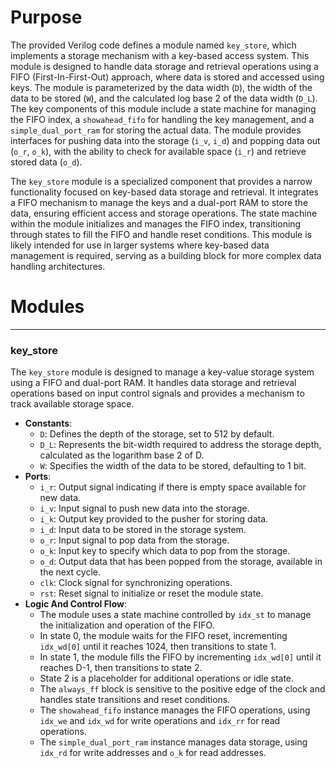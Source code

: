 # Purpose
The provided Verilog code defines a module named `key_store`, which implements a storage mechanism with a key-based access system. This module is designed to handle data storage and retrieval operations using a FIFO (First-In-First-Out) approach, where data is stored and accessed using keys. The module is parameterized by the data width (`D`), the width of the data to be stored (`W`), and the calculated log base 2 of the data width (`D_L`). The key components of this module include a state machine for managing the FIFO index, a `showahead_fifo` for handling the key management, and a `simple_dual_port_ram` for storing the actual data. The module provides interfaces for pushing data into the storage (`i_v`, `i_d`) and popping data out (`o_r`, `o_k`), with the ability to check for available space (`i_r`) and retrieve stored data (`o_d`).

The `key_store` module is a specialized component that provides a narrow functionality focused on key-based data storage and retrieval. It integrates a FIFO mechanism to manage the keys and a dual-port RAM to store the data, ensuring efficient access and storage operations. The state machine within the module initializes and manages the FIFO index, transitioning through states to fill the FIFO and handle reset conditions. This module is likely intended for use in larger systems where key-based data management is required, serving as a building block for more complex data handling architectures.
# Modules

---
### key\_store
The `key_store` module is designed to manage a key-value storage system using a FIFO and dual-port RAM. It handles data storage and retrieval operations based on input control signals and provides a mechanism to track available storage space.
- **Constants**:
    - `D`: Defines the depth of the storage, set to 512 by default.
    - `D_L`: Represents the bit-width required to address the storage depth, calculated as the logarithm base 2 of D.
    - `W`: Specifies the width of the data to be stored, defaulting to 1 bit.
- **Ports**:
    - `i_r`: Output signal indicating if there is empty space available for new data.
    - `i_v`: Input signal to push new data into the storage.
    - `i_k`: Output key provided to the pusher for storing data.
    - `i_d`: Input data to be stored in the storage system.
    - `o_r`: Input signal to pop data from the storage.
    - `o_k`: Input key to specify which data to pop from the storage.
    - `o_d`: Output data that has been popped from the storage, available in the next cycle.
    - `clk`: Clock signal for synchronizing operations.
    - `rst`: Reset signal to initialize or reset the module state.
- **Logic And Control Flow**:
    - The module uses a state machine controlled by `idx_st` to manage the initialization and operation of the FIFO.
    - In state 0, the module waits for the FIFO reset, incrementing `idx_wd[0]` until it reaches 1024, then transitions to state 1.
    - In state 1, the module fills the FIFO by incrementing `idx_wd[0]` until it reaches D-1, then transitions to state 2.
    - State 2 is a placeholder for additional operations or idle state.
    - The `always_ff` block is sensitive to the positive edge of the clock and handles state transitions and reset conditions.
    - The `showahead_fifo` instance manages the FIFO operations, using `idx_we` and `idx_wd` for write operations and `idx_rr` for read operations.
    - The `simple_dual_port_ram` instance manages data storage, using `idx_rd` for write addresses and `o_k` for read addresses.


